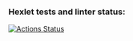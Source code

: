 ### Hexlet tests and linter status:
[![Actions Status](https://github.com/kalbasnick/frontend-project-lvl3/workflows/hexlet-check/badge.svg)](https://github.com/kalbasnick/frontend-project-lvl3/actions)